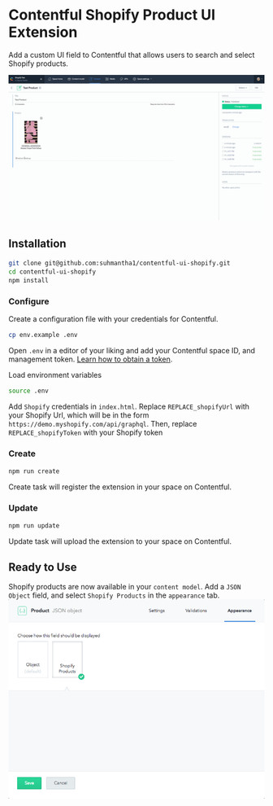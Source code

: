 # Contentful Shopify Product UI Extension
Add a custom UI field to Contentful that allows users to search and select Shopify products.

![figure](./Shopify-Product-Demo.gif "Contentful Shopify Product UI Extension demo")


## Installation

```sh
git clone git@github.com:suhmantha1/contentful-ui-shopify.git
cd contentful-ui-shopify
npm install
```

### Configure

Create a configuration file with your credentials for Contentful.

```sh
cp env.example .env
```

Open `.env` in a editor of your liking and add your Contentful space ID, and management token. [Learn how to obtain a token](https://www.contentful.com/developers/docs/references/authentication/#getting-an-oauth-token).

Load environment variables

```sh
source .env
```

Add `Shopify` credentials in `index.html`. Replace `REPLACE_shopifyUrl` with your Shopify Url, which will be in the form `https://demo.myshopify.com/api/graphql`.
Then, replace `REPLACE_shopifyToken` with your Shopify token


### Create

```sh
npm run create
```

Create task will register the extension in your space on Contentful.

### Update

```sh
npm run update
```

Update task will upload the extension to your space on Contentful.

## Ready to Use
Shopify products are now available in your `content model`. Add a `JSON Object` field, and select `Shopify Products` in the `appearance` tab.
![figure](./shopify-object.png "Contentful Shopify Product UI Extension json object")